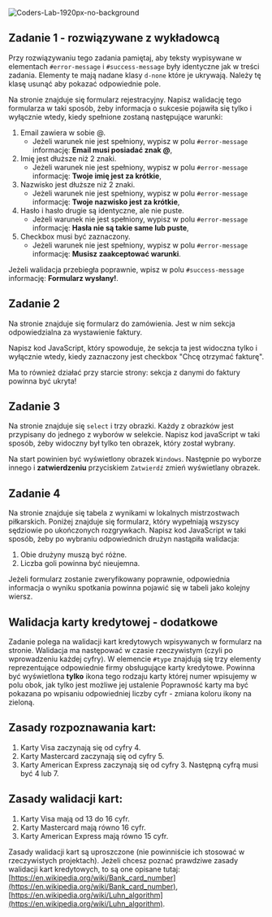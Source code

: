 ![Coders-Lab-1920px-no-background](https://user-images.githubusercontent.com/152855/73064373-5ed69780-3ea1-11ea-8a71-3d370a5e7dd8.png)



## Zadanie 1 - rozwiązywane z wykładowcą

Przy rozwiązywaniu tego zadania pamiętaj, aby teksty wypisywane w elementach ```#error-message``` i ```#success-message``` były identyczne jak w treści zadania. Elementy te mają nadane klasy `d-none` które je ukrywają. Należy tę klasę usunąć aby pokazać odpowiednie pole.

Na stronie znajduje się formularz rejestracyjny.
Napisz walidację tego formularza w taki sposób, żeby informacja o sukcesie pojawiła się tylko i wyłącznie wtedy, kiedy spełnione zostaną następujące warunki:

1. Email zawiera w sobie @.
    - Jeżeli warunek nie jest spełniony, wypisz w polu ```#error-message``` informację: **Email musi posiadać znak @**,
2. Imię jest dłuższe niż 2 znaki.
    - Jeżeli warunek nie jest spełniony, wypisz w polu ```#error-message``` informację: **Twoje imię jest za krótkie**,
3. Nazwisko jest dłuższe niż 2 znaki.
    - Jeżeli warunek nie jest spełniony, wypisz w polu ```#error-message``` informację: **Twoje nazwisko jest za krótkie**,
4. Hasło i hasło drugie są identyczne, ale nie puste.
    - Jeżeli warunek nie jest spełniony, wypisz w polu ```#error-message``` informację: **Hasła nie są takie same lub puste**,
5. Checkbox musi być zaznaczony.
    - Jeżeli warunek nie jest spełniony, wypisz w polu ```#error-message``` informację: **Musisz zaakceptować warunki**.

Jeżeli walidacja przebiegła poprawnie, wpisz w polu `#success-message` informację: **Formularz wysłany!**.



## Zadanie 2

Na stronie znajduje się formularz do zamówienia. Jest w nim sekcja odpowiedzialna za wystawienie faktury.

Napisz kod JavaScript, który spowoduje, że sekcja ta jest widoczna tylko i wyłącznie wtedy, kiedy zaznaczony jest checkbox "Chcę otrzymać fakturę".

Ma to również działać przy starcie strony: sekcja z danymi do faktury powinna być ukryta!



## Zadanie 3

Na stronie znajduje się `select` i trzy obrazki.
Każdy z obrazków jest przypisany do jednego z wyborów w selekcie. Napisz kod javaScript w taki sposób, żeby widoczny był tylko ten obrazek, który został wybrany.

Na start powinien być wyświetlony obrazek `Windows`. Następnie po wyborze innego i **zatwierdzeniu** przyciskiem `Zatwierdź` zmień wyświetlany obrazek.



## Zadanie 4

Na stronie znajduje się tabela z wynikami w lokalnych mistrzostwach piłkarskich. Poniżej znajduje się formularz, który wypełniają wszyscy sędziowie po ukończonych rozgrywkach.
Napisz kod JavaScript w taki sposób, żeby po wybraniu odpowiednich drużyn nastąpiła walidacja:
1. Obie drużyny muszą być różne.
2. Liczba goli powinna być nieujemna.

Jeżeli formularz zostanie zweryfikowany poprawnie, odpowiednia informacja o wyniku spotkania powinna pojawić się w tabeli jako kolejny wiersz.



## Walidacja karty kredytowej - dodatkowe

Zadanie polega na walidacji kart kredytowych wpisywanych w formularz na stronie. Walidacja ma następować w czasie rzeczywistym (czyli po wprowadzeniu każdej cyfry).
W elemencie `#type` znajdują się trzy elementy reprezentujące odpowiednie firmy obsługujące karty kredytowe. Powinna być wyświetlona **tylko** ikona tego rodzaju karty której numer wpisujemy w polu obok, jak tylko jest możliwe jej ustalenie Poprawność karty ma być pokazana po wpisaniu odpowiedniej liczby cyfr - zmiana koloru ikony na zieloną.

## Zasady rozpoznawania kart:
1. Karty Visa zaczynają się od cyfry 4.
1. Karty Mastercard zaczynają się od cyfry 5.
1. Karty American Express zaczynają się od cyfry 3. Następną cyfrą musi być 4 lub 7.

## Zasady walidacji kart:
1. Karty Visa mają od 13 do 16 cyfr.
1. Karty Mastercard mają równo 16 cyfr.
1. Karty American Express mają równo 15 cyfr.

Zasady walidacji kart są uproszczone (nie powinniście ich stosować w rzeczywistych projektach).
Jeżeli chcesz poznać prawdziwe zasady walidacji kart kredytowych, to są one opisane tutaj:
[https://en.wikipedia.org/wiki/Bank_card_number](https://en.wikipedia.org/wiki/Bank_card_number), [https://en.wikipedia.org/wiki/Luhn_algorithm](https://en.wikipedia.org/wiki/Luhn_algorithm).

